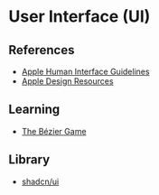# User Interface (UI)

<!--
https://vultr.com/register/
https://clay.global/
-->

## References

- [Apple Human Interface Guidelines](https://developer.apple.com/design/human-interface-guidelines/)
- [Apple Design Resources](https://developer.apple.com/design/resources/)

## Learning

- [The Bézier Game](https://bezier.method.ac/)

## Library

- [shadcn/ui](/radix-ui/shadcn-ui.md)

<!--
https://github.com/chakra-ui/ark
https://horizon-ui.com
-->
